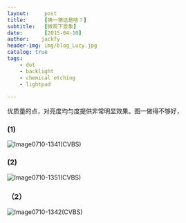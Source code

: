 ```yaml
---
layout:     post
title:      [猜一猜这是啥？]
subtitle:   [微观下景象]
date:       [2015-04-10]
author:    jackfy
header-img: img/blog_Lucy.jpg
catalog: true
tags:
    - dot
    - backlight
    - chemical etching
    - lightpad
    
---
```


 优质量的点，对亮度均匀度提供非常明显效果。图一做得不够好，
### (1)

![Image0710-1341(CVBS)](https://github.com/Opticscloudend/opticscloudend.github.io/assets/131378528/3fd35192-65c0-4682-9323-b1f48b976c6a)

### (2)

![Image0710-1351(CVBS)](https://github.com/Opticscloudend/opticscloudend.github.io/assets/131378528/6196db3e-e411-4fe6-9122-c41048ca3403)

### （2）

![Image0710-1342(CVBS)](https://github.com/Opticscloudend/opticscloudend.github.io/assets/131378528/cb28a89b-eeb2-44c3-8216-31e276a31822)




